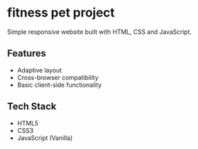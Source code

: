 
# fitness pet project

Simple responsive website built with HTML, CSS and JavaScript.

## Features

- Adaptive layout
- Cross-browser compatibility
- Basic client-side functionality

## Tech Stack

- HTML5
- CSS3
- JavaScript (Vanilla)

